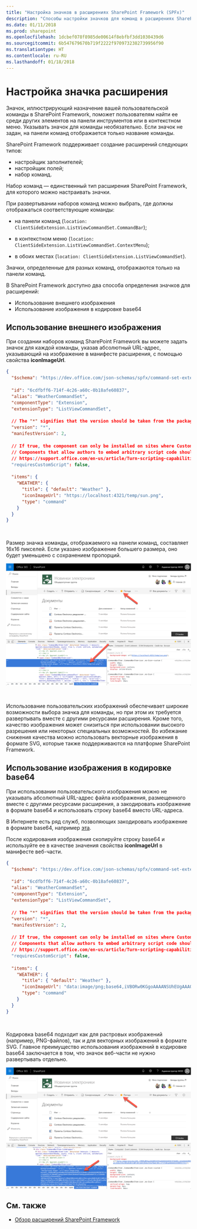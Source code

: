```yaml
---
title: "Настройка значков в расширениях SharePoint Framework (SPFx)"
description: "Способы настройки значков для команд в расширениях SharePoint (SPFx)."
ms.date: 01/11/2018
ms.prod: sharepoint
ms.openlocfilehash: 1dcbef078f8985de00614f8ebfbf3dd1030439d6
ms.sourcegitcommit: 6b547679670b719f2222f9709732382739956f90
ms.translationtype: HT
ms.contentlocale: ru-RU
ms.lasthandoff: 01/18/2018
---
```

# <a name="configure-extension-icon"></a>Настройка значка расширения

Значок, иллюстрирующий назначение вашей пользовательской команды в SharePoint Framework, поможет пользователям найти ее среди других элементов на панели инструментов или в контекстном меню. Указывать значок для команды необязательно. Если значок не задан, на панели команд отображается только название команды.

SharePoint Framework поддерживает создание расширений следующих типов:

- настройщик заполнителей;
- настройщик полей;
- набор команд.

Набор команд — единственный тип расширения SharePoint Framework, для которого можно настраивать значки.

При развертывании наборов команд можно выбрать, где должны отображаться соответствующие команды:

- на панели команд (`location: ClientSideExtension.ListViewCommandSet.CommandBar`);

- в контекстном меню (`location: ClientSideExtension.ListViewCommandSet.ContextMenu`);

- в обоих местах (`location: ClientSideExtension.ListViewCommandSet`).

Значки, определенные для разных команд, отображаются только на панели команд.

В SharePoint Framework доступно два способа определения значков для расширений:

- Использование внешнего изображения
- Использование изображения в кодировке base64

## <a name="use-an-external-icon-image"></a>Использование внешнего изображения

При создании наборов команд SharePoint Framework вы можете задать значок для каждой команды, указав абсолютный URL-адрес, указывающий на изображение в манифесте расширения, с помощью свойства **iconImageUrl**.

```json
{
  "$schema": "https://dev.office.com/json-schemas/spfx/command-set-extension-manifest.schema.json",

  "id": "6cdfbff6-714f-4c26-a60c-0b18afe60837",
  "alias": "WeatherCommandSet",
  "componentType": "Extension",
  "extensionType": "ListViewCommandSet",

  // The "*" signifies that the version should be taken from the package.json
  "version": "*",
  "manifestVersion": 2,

  // If true, the component can only be installed on sites where Custom Script is allowed.
  // Components that allow authors to embed arbitrary script code should set this to true.
  // https://support.office.com/en-us/article/Turn-scripting-capabilities-on-or-off-1f2c515f-5d7e-448a-9fd7-835da935584f
  "requiresCustomScript": false,

  "items": {
    "WEATHER": {
      "title": { "default": "Weather" },
      "iconImageUrl": "https://localhost:4321/temp/sun.png",
      "type": "command"
    }
  }
}
```

<br/>

Размер значка команды, отображаемого на панели команд, составляет 16x16 пикселей. Если указано изображение большего размера, оно будет уменьшено с сохранением пропорций.

![Пользовательское изображение, используемое в качестве значка команды на панели команд](../../../images/extensionicon_commandbar_imagepng.png)

<br/>

Использование пользовательских изображений обеспечивает широкие возможности выбора значка для команды, но при этом их требуется развертывать вместе с другими ресурсами расширения. Кроме того, качество изображения может снизиться при использовании высокого разрешения или некоторых специальных возможностей. Во избежание снижения качества можно использовать векторные изображения в формате SVG, которые также поддерживаются на платформе SharePoint Framework.

## <a name="use-a-base64-encoded-image"></a>Использование изображения в кодировке base64

При использовании пользовательского изображения можно не указывать абсолютный URL-адрес файла изображения, размещенного вместе с другими ресурсами расширения, а закодировать изображение в формате base64 и использовать строку base64 вместо URL-адреса.

В Интернете есть ряд служб, позволяющих закодировать изображение в формате base64, например [эта](https://www.base64-image.de).

После кодирования изображения скопируйте строку base64 и используйте ее в качестве значения свойства **iconImageUrl** в манифесте веб-части.

```json
{
  "$schema": "https://dev.office.com/json-schemas/spfx/command-set-extension-manifest.schema.json",

  "id": "6cdfbff6-714f-4c26-a60c-0b18afe60837",
  "alias": "WeatherCommandSet",
  "componentType": "Extension",
  "extensionType": "ListViewCommandSet",

  // The "*" signifies that the version should be taken from the package.json
  "version": "*",
  "manifestVersion": 2,

  // If true, the component can only be installed on sites where Custom Script is allowed.
  // Components that allow authors to embed arbitrary script code should set this to true.
  // https://support.office.com/en-us/article/Turn-scripting-capabilities-on-or-off-1f2c515f-5d7e-448a-9fd7-835da935584f
  "requiresCustomScript": false,

  "items": {
    "WEATHER": {
      "title": { "default": "Weather" },
      "iconImageUrl": "data:image/png;base64,iVBORw0KGgoAAAANSUhEUgAAAQAAAAEACAYAAABccqhmAAAAAXNSR0IB2cksfwAAACBjSFJNAAB6JgAAgIQAAPoAAACA6AAAdTAAAOpgAAA6mAAAF3CculE8AAB/hUlEQVR42u29ebwkWVUn/j03Ipe31PZqr+ruqu7q6pXuZlcRRgUVBRnUn0rpMAJuTDeLog4u48bMiDoMtCA0MjAwOqil4oI6qCO2oIiDTQ...",
      "type": "command"
    }
  }
}
```

<br/>

Кодировка base64 подходит как для растровых изображений (например, PNG-файлов), так и для векторных изображений в формате SVG. Главное преимущество использования изображений в кодировке base64 заключается в том, что значок веб-части не нужно развертывать отдельно.

![Изображение в кодировке base64, отображаемое в качестве значка веб-части на панели элементов](../../../images/extensionicon_commandbar_base64.png)

## <a name="see-also"></a>См. также

- [Обзор расширений SharePoint Framework](../overview-extensions.md)
